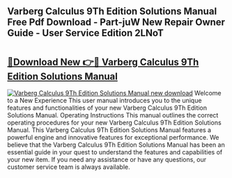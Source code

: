 ## Varberg Calculus 9Th Edition Solutions Manual Free Pdf Download - Part-juW New Repair Owner Guide - User Service Edition 2LNoT

# <h2><a href="http://bc77651.oget.top/?id=Varberg+Calculus+9Th+Edition+Solutions+Manual">🔗Download New 👉🔴 Varberg Calculus 9Th Edition Solutions Manual</a></h2>

[![Varberg Calculus 9Th Edition Solutions Manual new download](https://i.imgur.com/5g1atiW.png)](http://bc77651.oget.top/?id=Varberg+Calculus+9Th+Edition+Solutions+Manual)
Welcome to a New Experience This user manual introduces you to the unique features and functionalities of your new Varberg Calculus 9Th Edition Solutions Manual. Operating Instructions This manual outlines the correct operating procedures for your new Varberg Calculus 9Th Edition Solutions Manual. This Varberg Calculus 9Th Edition Solutions Manual features a powerful engine and innovative features for exceptional performance. We believe that the Varberg Calculus 9Th Edition Solutions Manual has been an essential guide in your quest to understand the features and capabilities of your new item. If you need any assistance or have any questions, our customer service team is always available.
